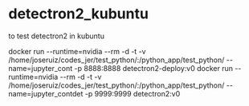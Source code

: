 # detectron2_kubuntu
to test detectron2 in kubuntu

docker run --runtime=nvidia --rm -d -t -v /home/joseruiz/codes_jer/test_python/:/python_app/test_python/ --name=jupyter_cont -p 8888:8888 detectron2-deploy:v0
docker run --runtime=nvidia --rm -d -t -v /home/joseruiz/codes_jer/test_python/:/python_app/test_python/ --name=jupyter_contdet -p 9999:9999 detectron2:v0